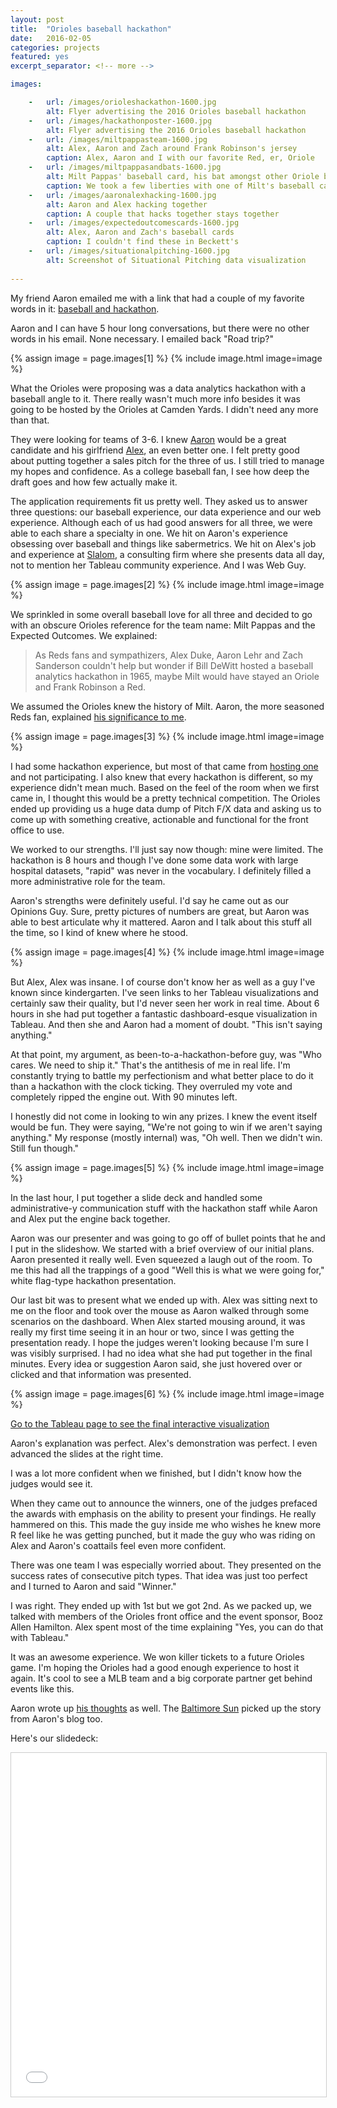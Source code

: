 ```yaml
---
layout: post
title:  "Orioles baseball hackathon"
date:   2016-02-05
categories: projects
featured: yes
excerpt_separator: <!-- more -->

images:

    -   url: /images/orioleshackathon-1600.jpg
        alt: Flyer advertising the 2016 Orioles baseball hackathon
    -   url: /images/hackathonposter-1600.jpg
        alt: Flyer advertising the 2016 Orioles baseball hackathon
    -   url: /images/miltpappasteam-1600.jpg
        alt: Alex, Aaron and Zach around Frank Robinson's jersey
        caption: Alex, Aaron and I with our favorite Red, er, Oriole
    -   url: /images/miltpappasandbats-1600.jpg
        alt: Milt Pappas' baseball card, his bat amongst other Oriole bats
        caption: We took a few liberties with one of Milt's baseball cards. And then found his bat hanging on the wall at Camden Yards.
    -   url: /images/aaronalexhacking-1600.jpg
        alt: Aaron and Alex hacking together
        caption: A couple that hacks together stays together
    -   url: /images/expectedoutcomescards-1600.jpg
        alt: Alex, Aaron and Zach's baseball cards
        caption: I couldn't find these in Beckett's
    -   url: /images/situationalpitching-1600.jpg
        alt: Screenshot of Situational Pitching data visualization
        
---
```


My friend Aaron emailed me with a link that had a couple of my favorite words in it: [baseball and hackathon](https://www.eventbrite.com/e/baseball-analytics-hackathon-registration-20112410762 "Orioles baseball hackathon").

Aaron and I can have 5 hour long conversations, but there were no other words in his email. None necessary. I emailed back "Road trip?"

{% assign image = page.images[1] %}
{% include image.html image=image %}

What the Orioles were proposing was a data analytics hackathon with a baseball angle to it. There really wasn't much more info besides it was going to be hosted by the Orioles at Camden Yards. I didn't need any more than that.

They were looking for teams of 3-6. I knew [Aaron](http://aaronjlehr.com "Aaron Lehr") would be a great candidate and his girlfriend [Alex](https://duchessofdata.wordpress.com/ "Alex Duke"), an even better one. I felt pretty good about putting together a sales pitch for the three of us. I still tried to manage my hopes and confidence. As a college baseball fan, I see how deep the draft goes and how few actually make it.

The application requirements fit us pretty well. They asked us to answer three questions: our baseball experience, our data experience and our web experience. Although each of us had good answers for all three, we were able to each share a specialty in one. We hit on Aaron's experience obsessing over baseball and things like sabermetrics. We hit on Alex's job and experience at [Slalom](https://www.slalom.com/ "Slalom Consulting"), a consulting firm where she presents data all day, not to mention her Tableau community experience. And I was Web Guy.

{% assign image = page.images[2] %}
{% include image.html image=image %}

We sprinkled in some overall baseball love for all three and decided to go with an obscure Orioles reference for the team name: Milt Pappas and the Expected Outcomes. We explained: 

> As Reds fans and sympathizers, Alex Duke, Aaron Lehr and Zach Sanderson couldn't help but wonder if Bill DeWitt hosted a baseball analytics hackathon in 1965, maybe Milt would have stayed an Oriole and Frank Robinson a Red.

We assumed the Orioles knew the history of Milt. Aaron, the more seasoned Reds fan, explained [his significance to me](https://en.wikipedia.org/wiki/Milt_Pappas#Cincinnati_Reds "Milt Pappas traded to the Reds").

{% assign image = page.images[3] %}
{% include image.html image=image %}

I had some hackathon experience, but most of that came from [hosting one](https://www.flickr.com/photos/zachsanderson/albums/72157664829044063 "Dev/Iowa Hackathon") and not participating. I also knew that every hackathon is different, so my experience didn't mean much. Based on the feel of the room when we first came in, I thought this would be a pretty technical competition. The Orioles ended up providing us a huge data dump of Pitch F/X data and asking us to come up with something creative, actionable and functional for the front office to use.

We worked to our strengths. I'll just say now though: mine were limited. The hackathon is 8 hours and though I've done some data work with large hospital datasets, "rapid" was never in the vocabulary. I definitely filled a more administrative role for the team.

Aaron's strengths were definitely useful. I'd say he came out as our Opinions Guy. Sure, pretty pictures of numbers are great, but Aaron was able to best articulate why it mattered. Aaron and I talk about this stuff all the time, so I kind of knew where he stood.

{% assign image = page.images[4] %}
{% include image.html image=image %}

But Alex, Alex was insane. I of course don't know her as well as a guy I've known since kindergarten. I've seen links to her Tableau visualizations and certainly saw their quality, but I'd never seen her work in real time. About 6 hours in she had put together a fantastic dashboard-esque visualization in Tableau. And then she and Aaron had a moment of doubt. "This isn't saying anything."

At that point, my argument, as been-to-a-hackathon-before guy, was "Who cares. We need to ship it." That's the antithesis of me in real life. I'm constantly trying to battle my perfectionism and what better place to do it than a hackathon with the clock ticking. They overruled my vote and completely ripped the engine out. With 90 minutes left.

I honestly did not come in looking to win any prizes. I knew the event itself would be fun. They were saying, "We're not going to win if we aren't saying anything." My response (mostly internal) was, "Oh well. Then we didn't win. Still fun though."

{% assign image = page.images[5] %}
{% include image.html image=image %}

In the last hour, I put together a slide deck and handled some administrative-y communication stuff with the hackathon staff while Aaron and Alex put the engine back together.

Aaron was our presenter and was going to go off of bullet points that he and I put in the slideshow. We started with a brief overview of our initial plans. Aaron presented it really well. Even squeezed a laugh out of the room. To me this had all the trappings of a good "Well this is what we were going for," white flag-type hackathon presentation.

Our last bit was to present what we ended up with. Alex was sitting next to me on the floor and took over the mouse as Aaron walked through some scenarios on the dashboard. When Alex started mousing around, it was really my first time seeing it in an hour or two, since I was getting the presentation ready. I hope the judges weren't looking because I'm sure I was visibly surprised. I had no idea what she had put together in the final minutes. Every idea or suggestion Aaron said, she just hovered over or clicked and that information was presented.

{% assign image = page.images[6] %}
{% include image.html image=image %}

[Go to the Tableau page to see the final interactive visualization](https://public.tableau.com/profile/alexandria4237#!/vizhome/ExpectedOutcomes/Dashboard1 "The final product")

Aaron's explanation was perfect. Alex's demonstration was perfect. I even advanced the slides at the right time.

I was a lot more confident when we finished, but I didn't know how the judges would see it. 

When they came out to announce the winners, one of the judges prefaced the awards with emphasis on the ability to present your findings. He really hammered on this. This made the guy inside me who wishes he knew more R feel like he was getting punched, but it made the guy who was riding on Alex and Aaron's coattails feel even more confident.

There was one team I was especially worried about. They presented on the success rates of consecutive pitch types. That idea was just too perfect and I turned to Aaron and said "Winner."

I was right. They ended up with 1st but we got 2nd. As we packed up, we talked with members of the Orioles front office and the event sponsor, Booz Allen Hamilton. Alex spent most of the time explaining "Yes, you can do that with Tableau."

It was an awesome experience. We won killer tickets to a future Orioles game. I'm hoping the Orioles had a good enough experience to host it again. It's cool to see a MLB team and a big corporate partner get behind events like this.

Aaron wrote up [his thoughts](http://aaronjlehr.com/home/hacking-in-baltimore "Aaron Lehr's Orioles hackathon experience") as well. The [Baltimore Sun](http://www.baltimoresun.com/sports/bal-for-orioles-hackathon-participant-an-impossibly-complex-task-make-sense-of-data-20160209-story.html "Baltimore Sun on the hackathon") picked up the story from Aaron's blog too.

Here's our slidedeck:

<iframe src="//www.slideshare.net/slideshow/embed_code/key/xdxSdcKteK9Qt2" width="725" height="550" frameborder="0" marginwidth="0" marginheight="0" scrolling="no" style="border:1px solid #CCC; border-width:1px; margin-bottom:5px; max-width: 100%;" allowfullscreen> </iframe>